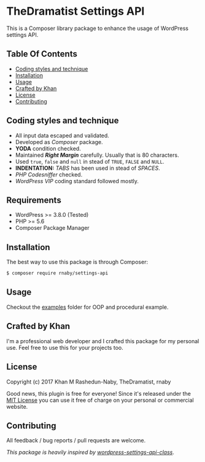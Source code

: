 # TheDramatist Settings API

This is a Composer library package to enhance the usage of WordPress settings API.

## Table Of Contents

* [Coding styles and technique](#coding-styles-and-technique)
* [Installation](#installation)
* [Usage](#usage)
* [Crafted by Khan](#crafted-by-khan)
* [License](#license)
* [Contributing](#contributing)

## Coding styles and technique
* All input data escaped and validated.
* Developed as *Composer* package.
* **YODA** condition checked.
* Maintained ***Right Margin*** carefully. Usually that is 80 characters.
* Used `true`, `false` and `null` in stead of `TRUE`, `FALSE` and `NULL`.
* **INDENTATION:** *TABS* has been used in stead of *SPACES*.
* *PHP Codesniffer* checked.
* *WordPress VIP* coding standard followed mostly.

## Requirements
 * WordPress >= 3.8.0 (Tested)
 * PHP >= 5.6
 * Composer Package Manager

## Installation

The best way to use this package is through Composer:

```BASH
$ composer require rnaby/settings-api
```

## Usage

Checkout the [examples](https://github.com/rnaby/settings-api/tree/master/examples) folder for OOP and procedural example.

## Crafted by Khan

I'm a professional web developer and I crafted this package for my personal use. Feel free to use this for your projects too.

## License

Copyright (c) 2017 Khan M Rashedun-Naby, TheDramatist, rnaby

Good news, this plugin is free for everyone! Since it's released under the [MIT License](LICENSE) you can use it free of charge on your personal or commercial website.

## Contributing

All feedback / bug reports / pull requests are welcome.

*This package is heavily inspired by [wordpress-settings-api-class](https://github.com/tareq1988/wordpress-settings-api-class)*.
